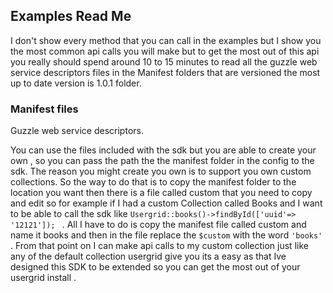 ## Examples Read Me ##

I don't show every method that you can call in the examples but I show you the most common api calls you will make but to get the most out of this api 
you really should spend around 10 to 15 minutes to read all the guzzle web service descriptors files in the Manifest folders that are versioned the most 
up to date version is 1.0.1 folder.

### Manifest files ###
Guzzle web service descriptors.

You can use the files included with the sdk but you are able to create your own , so you can pass the path the the manifest folder in the config to the sdk. 
The reason you might create you own is to support you own custom collections. So the way to do that is to copy the manifest folder to the location you want
then there is a file called custom that you need to copy and edit so for example if I had a custom Collection called Books and I want to be able to call
the sdk like ```Usergrid::books()->findById(['uuid'=> '12121']); ``` . All I have to do is copy the manifest file called custom and name it books and then 
in the file replace the ```$custom``` with the word ```'books'``` .
From that point on I can make api calls to my custom collection just like any of the default collection usergrid give you its a easy as that Ive designed this
SDK to be extended so you can get the most out of your usergrid install .

